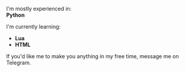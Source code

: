 I'm mostly experienced in:  
**Python**  

I'm currently learning:  
- **Lua**  
- **HTML**  

If you'd like me to make you anything in my free time, message me on Telegram.  
